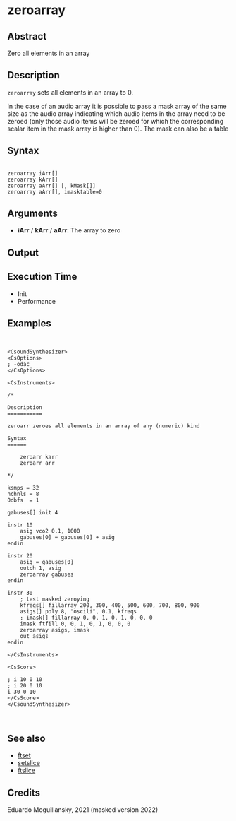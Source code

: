 # zeroarray

## Abstract

Zero all elements in an array


## Description

``zeroarray`` sets all elements in an array to 0. 

In the case of an audio array it is possible to pass a mask array of the same size 
as the audio array indicating which audio items in the array need to be zeroed
(only those audio items  will be zeroed for which the corresponding scalar item
in the mask array is higher than 0). The mask can also be a table

## Syntax


```csound

zeroarray iArr[]
zeroarray kArr[]
zeroarray aArr[] [, kMask[]]
zeroarray aArr[], imasktable=0

```
    
## Arguments

* **iArr** / **kArr** / **aArr**: The array to zero

## Output


## Execution Time

* Init 
* Performance

## Examples


```csound


<CsoundSynthesizer>
<CsOptions>
; -odac
</CsOptions>

<CsInstruments>

/*

Description
===========

zeroarr zeroes all elements in an array of any (numeric) kind

Syntax
======

    zeroarr karr
    zeroarr arr

*/

ksmps = 32
nchnls = 8
0dbfs  = 1

gabuses[] init 4

instr 10
    asig vco2 0.1, 1000
    gabuses[0] = gabuses[0] + asig
endin

instr 20
    asig = gabuses[0]
    outch 1, asig
    zeroarray gabuses
endin

instr 30
	; test masked zeroying
	kfreqs[] fillarray 200, 300, 400, 500, 600, 700, 800, 900
	asigs[] poly 8, "oscili", 0.1, kfreqs
	; imask[] fillarray 0, 0, 1, 0, 1, 0, 0, 0
	imask ftfill 0, 0, 1, 0, 1, 0, 0, 0
	zeroarray asigs, imask
	out asigs
endin

</CsInstruments>

<CsScore>

; i 10 0 10
; i 20 0 10
i 30 0 10
</CsScore>
</CsoundSynthesizer>



```


## See also

* [ftset](https://csound.com/docs/manual/ftset.html)
* [setslice](setslice.md)
* [ftslice](https://csound.com/docs/manual/ftslice.html)


## Credits

Eduardo Moguillansky, 2021 (masked version 2022)
